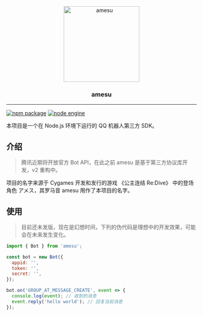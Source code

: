 <div align="center">
    <img src="https://vip2.loli.io/2022/11/04/AWEchfODdwszL8N.png" alt="amesu" width="200" />
    <h3>amesu</h3>
</div>

---

[![npm package](https://img.shields.io/npm/v/amesu?color=616DF8&label=amesu&style=flat-square&labelColor=FAFAFA&logo=npm)](https://www.npmjs.com/package/amesu)
[![node engine](https://img.shields.io/node/v/amesu?color=339933&style=flat-square&labelColor=FAFAFA&logo=Node.js)](https://nodejs.org)

本项目是一个在 Node.js 环境下运行的 QQ 机器人第三方 SDK。

## 介绍

> 腾讯近期将开放官方 Bot API，在此之前 amesu 是基于第三方协议库开发，v2 重构中。

项目的名字来源于 Cygames 开发和发行的游戏 《公主连结 Re:Dive》 中的登场角色 アメス，其罗马音 amesu 用作了本项目的名字。

## 使用

> 目前还未发版，现在是幻想时间，下列的伪代码是理想中的开发效果，可能会在未来发生变化。

```javascript
import { Bot } from 'amesu';

const bot = new Bot({
  appid: '',
  token: '',
  secret: '',
});

bot.on('GROUP_AT_MESSAGE_CREATE', event => {
  console.log(event); // 收到的消息
  event.reply('hello world'); // 回复当前消息
});
```
